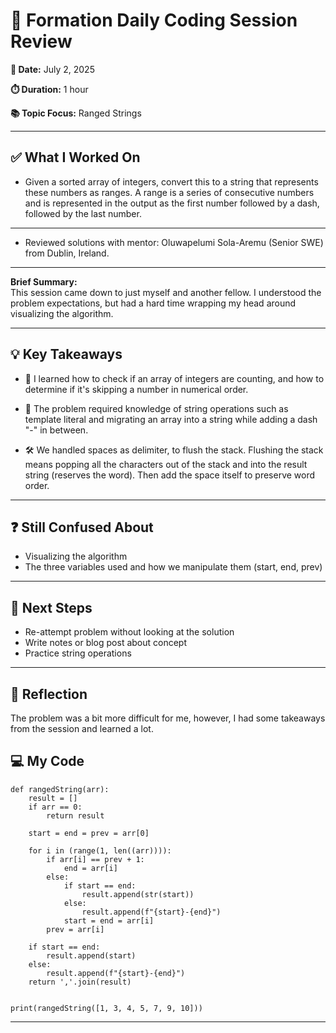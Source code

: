 # 🧠 Formation Daily Coding Session Review

**📅 Date:** July 2, 2025

**⏱️ Duration:** 1 hour

**📚 Topic Focus:** Ranged Strings

---

## ✅ What I Worked On

- Given a sorted array of integers, convert this to a string that represents these numbers as ranges. A range is a series of consecutive numbers and is represented in the output as the first number followed by a dash, followed by the last number.

---

- Reviewed solutions with mentor: Oluwapelumi Sola-Aremu (Senior SWE) from Dublin, Ireland.

---

**Brief Summary:**  
This session came down to just myself and another fellow. I understood the problem expectations, but had a hard time wrapping my head around visualizing the algorithm.

---

## 💡 Key Takeaways

- 🧩 I learned how to check if an array of integers are counting, and how to determine if it's skipping a number in numerical order.

- 🔁 The problem required knowledge of string operations such as template literal and migrating an array into a string while adding a dash "-" in between.

- 🛠️ We handled spaces as delimiter, to flush the stack. Flushing the stack means popping all the characters out of the stack and into the result string (reserves the word). Then add the space itself to preserve word order.

---

## ❓ Still Confused About

- Visualizing the algorithm
- The three variables used and how we manipulate them (start, end, prev)

---

## 🔄 Next Steps

- Re-attempt problem without looking at the solution
- Write notes or blog post about concept
- Practice string operations

---

## 🧘 Reflection

The problem was a bit more difficult for me, however, I had some takeaways from the session and learned a lot.

## 💻 My Code

```
def rangedString(arr):
    result = []
    if arr == 0:
        return result

    start = end = prev = arr[0]

    for i in (range(1, len((arr)))):
        if arr[i] == prev + 1:
            end = arr[i]
        else:
            if start == end:
                result.append(str(start))
            else:
                result.append(f"{start}-{end}")
            start = end = arr[i]
        prev = arr[i]

    if start == end:
        result.append(start)
    else:
        result.append(f"{start}-{end}")
    return ','.join(result)


print(rangedString([1, 3, 4, 5, 7, 9, 10]))
```

---
